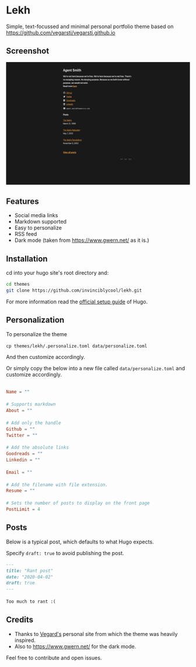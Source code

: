 # Lekh
Simple, text-focussed and minimal personal portfolio theme based on https://github.com/vegarsti/vegarsti.github.io

## Screenshot
![Screenshot](./images/screenshot.png)

## Features
* Social media links
* Markdown supported
* Easy to personalize
* RSS feed
* Dark mode (taken from https://www.gwern.net/ as it is.)


## Installation

cd into your hugo site's root directory and:

```sh
cd themes
git clone https://github.com/invinciblycool/lekh.git
```

For more information read the [official setup guide](https://gohugo.io/overview/installing/) of Hugo.


## Personalization

To personalize the theme

`cp themes/lekh/.personalize.toml data/personalize.toml`

And then customize accordingly.

Or simply copy the below into a new file called `data/personalize.toml` and customize accordingly.

```toml

Name = ""

# Supports markdown
About = ""

# Add only the handle
Github = ""
Twitter = ""

# Add the absolute links
Goodreads = ""
Linkedin = ""

Email = ""

# Add the filename with file extension.
Resume = ""

# Sets the number of posts to display on the front page
PostLimit = 4

```

## Posts

Below is a typical post, which defaults to what Hugo expects.

Specify `draft: true` to avoid publishing the post.

```md
---
title: "Rant post"
date: "2020-04-02"
draft: true
---

Too much to rant :(
```

## Credits

* Thanks to [Vegard's](https://github.com/vegarsti) personal site from which the theme was heavily inspired.
* Also to https://www.gwern.net/ for the dark mode.

Feel free to contribute and open issues.
